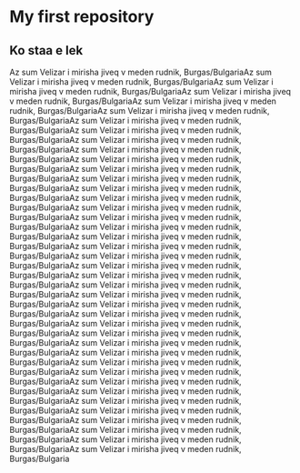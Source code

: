 # My first repository
## Ko staa e lek
Az sum Velizar i mirisha jiveq v meden rudnik, Burgas/BulgariaAz sum Velizar i mirisha jiveq v meden rudnik, Burgas/BulgariaAz sum Velizar i mirisha jiveq v meden rudnik, Burgas/BulgariaAz sum Velizar i mirisha jiveq v meden rudnik, Burgas/BulgariaAz sum Velizar i mirisha jiveq v meden rudnik, Burgas/BulgariaAz sum Velizar i mirisha jiveq v meden rudnik, Burgas/BulgariaAz sum Velizar i mirisha jiveq v meden rudnik, Burgas/BulgariaAz sum Velizar i mirisha jiveq v meden rudnik, Burgas/BulgariaAz sum Velizar i mirisha jiveq v meden rudnik, Burgas/BulgariaAz sum Velizar i mirisha jiveq v meden rudnik, Burgas/BulgariaAz sum Velizar i mirisha jiveq v meden rudnik, Burgas/BulgariaAz sum Velizar i mirisha jiveq v meden rudnik, Burgas/BulgariaAz sum Velizar i mirisha jiveq v meden rudnik, Burgas/BulgariaAz sum Velizar i mirisha jiveq v meden rudnik, Burgas/BulgariaAz sum Velizar i mirisha jiveq v meden rudnik, Burgas/BulgariaAz sum Velizar i mirisha jiveq v meden rudnik, Burgas/BulgariaAz sum Velizar i mirisha jiveq v meden rudnik, Burgas/BulgariaAz sum Velizar i mirisha jiveq v meden rudnik, Burgas/BulgariaAz sum Velizar i mirisha jiveq v meden rudnik, Burgas/BulgariaAz sum Velizar i mirisha jiveq v meden rudnik, Burgas/BulgariaAz sum Velizar i mirisha jiveq v meden rudnik, Burgas/BulgariaAz sum Velizar i mirisha jiveq v meden rudnik, Burgas/BulgariaAz sum Velizar i mirisha jiveq v meden rudnik, Burgas/BulgariaAz sum Velizar i mirisha jiveq v meden rudnik, Burgas/BulgariaAz sum Velizar i mirisha jiveq v meden rudnik, Burgas/BulgariaAz sum Velizar i mirisha jiveq v meden rudnik, Burgas/BulgariaAz sum Velizar i mirisha jiveq v meden rudnik, Burgas/BulgariaAz sum Velizar i mirisha jiveq v meden rudnik, Burgas/BulgariaAz sum Velizar i mirisha jiveq v meden rudnik, Burgas/BulgariaAz sum Velizar i mirisha jiveq v meden rudnik, Burgas/BulgariaAz sum Velizar i mirisha jiveq v meden rudnik, Burgas/BulgariaAz sum Velizar i mirisha jiveq v meden rudnik, Burgas/BulgariaAz sum Velizar i mirisha jiveq v meden rudnik, Burgas/BulgariaAz sum Velizar i mirisha jiveq v meden rudnik, Burgas/BulgariaAz sum Velizar i mirisha jiveq v meden rudnik, Burgas/BulgariaAz sum Velizar i mirisha jiveq v meden rudnik, Burgas/BulgariaAz sum Velizar i mirisha jiveq v meden rudnik, Burgas/BulgariaAz sum Velizar i mirisha jiveq v meden rudnik, Burgas/BulgariaAz sum Velizar i mirisha jiveq v meden rudnik, Burgas/BulgariaAz sum Velizar i mirisha jiveq v meden rudnik, Burgas/BulgariaAz sum Velizar i mirisha jiveq v meden rudnik, Burgas/Bulgaria
